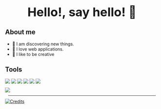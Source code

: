 <div>
	<div>
		<h1 style="font-size: 2.5rem; font-weight: bold; text-align: center;" align="center"> Hello!, say hello! 👋</h1>
		<h2>About me</h2>
		<ul>
			<li>🎯 I am discovering new things.</li>
			<li>🌌 I love web applications.</li>
			<li>🤯 I like to be creative</li>
		</ul>
		<h2>Tools</h2>
		<div>
			<img src="https://img.shields.io/badge/JavaScript-F7DF1E?style=for-the-badge&logo=javascript&logoColor=white&labelColor=101010"/>
			<img src="https://img.shields.io/badge/React-68dcfc?style=for-the-badge&logo=react&logoColor=white&labelColor=101010"/>
			<img src="https://img.shields.io/badge/Notion-000?style=for-the-badge&logo=notion&logoColor=white&labelColor=101010"/>
			<img src="https://img.shields.io/badge/Figma-A358FF?style=for-the-badge&logo=figma&logoColor=white&labelColor=101010"/>
			<img src="https://img.shields.io/badge/MySQL-E58F00?style=for-the-badge&logo=mysql&logoColor=white&labelColor=101010"/>
			<img src="https://img.shields.io/badge/MONGODB-219945?style=for-the-badge&logo=mongodb&logoColor=white&labelColor=101010"/>
		</div>
		<img style="margin-top: 10px; display: block; margin-left: auto; margin-right: auto;" src="https://github-readme-stats.vercel.app/api?username=hectorsaldes&show_icons=true&count_private=true&theme=gruvbox&hide_border=false&bg_color=050810"/>
	</div>
	<hr style="margin: 10px 10px 10px"/>
	<div >
		<a href="https://theartofanimation.tumblr.com/post/182443830028/waneella-httpwaneellatumblrcom" target="_blank">
			<img src="https://64.media.tumblr.com/285ea3a994556e48364b04544f17560c/tumblr_p7kudmnpzY1qhttpto4_1280.gifv" alt="Credits" />
		</a>
	</div>
</div>

